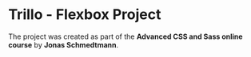 # Trillo - Flexbox Project

The project was created as part of the **Advanced CSS and Sass online course** by **Jonas Schmedtmann**.
